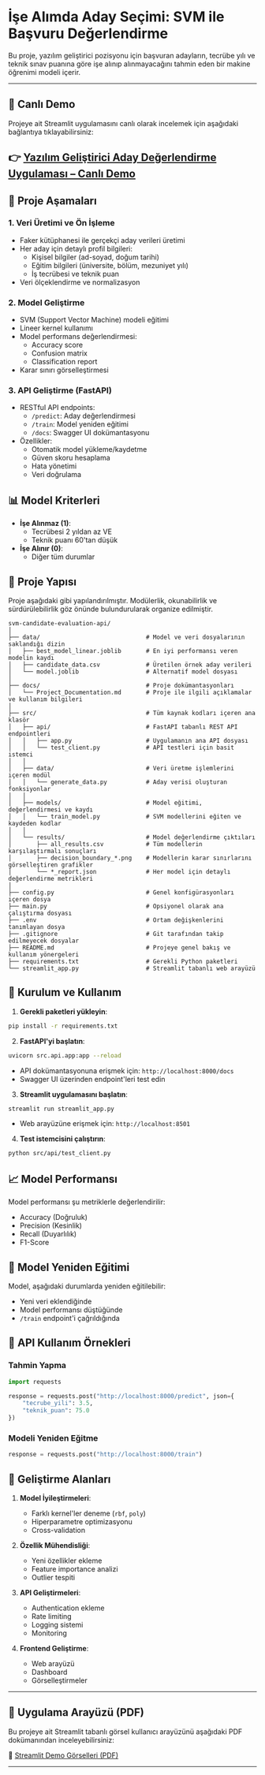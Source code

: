 # İşe Alımda Aday Seçimi: SVM ile Başvuru Değerlendirme

Bu proje, yazılım geliştirici pozisyonu için başvuran adayların, tecrübe yılı ve teknik sınav puanına göre işe alınıp alınmayacağını tahmin eden bir makine öğrenimi modeli içerir.

---
## 🚀 Canlı Demo

Projeye ait Streamlit uygulamasını canlı olarak incelemek için aşağıdaki bağlantıya tıklayabilirsiniz:

👉 [Yazılım Geliştirici Aday Değerlendirme Uygulaması – Canlı Demo](https://svm-candidate-evaluation-api.streamlit.app/)
---

## 🎯 Proje Aşamaları

### 1. Veri Üretimi ve Ön İşleme
- Faker kütüphanesi ile gerçekçi aday verileri üretimi
- Her aday için detaylı profil bilgileri:
  - Kişisel bilgiler (ad-soyad, doğum tarihi)
  - Eğitim bilgileri (üniversite, bölüm, mezuniyet yılı)
  - İş tecrübesi ve teknik puan
- Veri ölçeklendirme ve normalizasyon

### 2. Model Geliştirme
- SVM (Support Vector Machine) modeli eğitimi
- Lineer kernel kullanımı
- Model performans değerlendirmesi:
  - Accuracy score
  - Confusion matrix
  - Classification report
- Karar sınırı görselleştirmesi

### 3. API Geliştirme (FastAPI)
- RESTful API endpoints:
  - `/predict`: Aday değerlendirmesi
  - `/train`: Model yeniden eğitimi
  - `/docs`: Swagger UI dokümantasyonu
- Özellikler:
  - Otomatik model yükleme/kaydetme
  - Güven skoru hesaplama
  - Hata yönetimi
  - Veri doğrulama

## 📊 Model Kriterleri

- **İşe Alınmaz (1)**:
  - Tecrübesi 2 yıldan az VE
  - Teknik puanı 60'tan düşük
- **İşe Alınır (0)**:
  - Diğer tüm durumlar

## 📁 Proje Yapısı

Proje aşağıdaki gibi yapılandırılmıştır. Modülerlik, okunabilirlik ve sürdürülebilirlik göz önünde bulundurularak organize edilmiştir.


```
svm-candidate-evaluation-api/
│
├── data/                              # Model ve veri dosyalarının saklandığı dizin
│   ├── best_model_linear.joblib       # En iyi performansı veren modelin kaydı
│   ├── candidate_data.csv             # Üretilen örnek aday verileri
│   └── model.joblib                   # Alternatif model dosyası
│
├── docs/                              # Proje dokümantasyonları
│   └── Project_Documentation.md       # Proje ile ilgili açıklamalar ve kullanım bilgileri
│
├── src/                               # Tüm kaynak kodları içeren ana klasör
│   ├── api/                           # FastAPI tabanlı REST API endpointleri
│   │   ├── app.py                     # Uygulamanın ana API dosyası
│   │   └── test_client.py             # API testleri için basit istemci
│   │
│   ├── data/                          # Veri üretme işlemlerini içeren modül
│   │   └── generate_data.py           # Aday verisi oluşturan fonksiyonlar
│   │
│   ├── models/                        # Model eğitimi, değerlendirmesi ve kaydı
│   │   └── train_model.py             # SVM modellerini eğiten ve kaydeden kodlar
│   │
│   └── results/                       # Model değerlendirme çıktıları
│       ├── all_results.csv            # Tüm modellerin karşılaştırmalı sonuçları
│       ├── decision_boundary_*.png    # Modellerin karar sınırlarını görselleştiren grafikler
│       └── *_report.json              # Her model için detaylı değerlendirme metrikleri
│
├── config.py                          # Genel konfigürasyonları içeren dosya
├── main.py                            # Opsiyonel olarak ana çalıştırma dosyası
├── .env                               # Ortam değişkenlerini tanımlayan dosya
├── .gitignore                         # Git tarafından takip edilmeyecek dosyalar
├── README.md                          # Projeye genel bakış ve kullanım yönergeleri
├── requirements.txt                   # Gerekli Python paketleri
└── streamlit_app.py                   # Streamlit tabanlı web arayüzü

```

## 🚀 Kurulum ve Kullanım

1. **Gerekli paketleri yükleyin**:
```bash
pip install -r requirements.txt
```

2. **FastAPI'yi başlatın**:
```bash
uvicorn src.api.app:app --reload
```
- API dokümantasyonuna erişmek için: `http://localhost:8000/docs`
- Swagger UI üzerinden endpoint'leri test edin

3. **Streamlit uygulamasını başlatın**:
```bash
streamlit run streamlit_app.py
```
- Web arayüzüne erişmek için: `http://localhost:8501`

4. **Test istemcisini çalıştırın**:
```bash
python src/api/test_client.py
```

## 📈 Model Performansı

Model performansı şu metriklerle değerlendirilir:
- Accuracy (Doğruluk)
- Precision (Kesinlik)
- Recall (Duyarlılık)
- F1-Score

## 🔄 Model Yeniden Eğitimi

Model, aşağıdaki durumlarda yeniden eğitilebilir:
- Yeni veri eklendiğinde
- Model performansı düştüğünde
- `/train` endpoint'i çağrıldığında

## 📱 API Kullanım Örnekleri

### Tahmin Yapma
```python
import requests

response = requests.post("http://localhost:8000/predict", json={
    "tecrube_yili": 3.5,
    "teknik_puan": 75.0
})
```

### Modeli Yeniden Eğitme
```python
response = requests.post("http://localhost:8000/train")
```

## 🔮 Geliştirme Alanları

1. **Model İyileştirmeleri**:
   - Farklı kernel'ler deneme (`rbf`, `poly`)
   - Hiperparametre optimizasyonu
   - Cross-validation

2. **Özellik Mühendisliği**:
   - Yeni özellikler ekleme
   - Feature importance analizi
   - Outlier tespiti

3. **API Geliştirmeleri**:
   - Authentication ekleme
   - Rate limiting
   - Logging sistemi
   - Monitoring

4. **Frontend Geliştirme**:
   - Web arayüzü
   - Dashboard
   - Görselleştirmeler

---
## 🎥 Uygulama Arayüzü (PDF)

Bu projeye ait Streamlit tabanlı görsel kullanıcı arayüzünü aşağıdaki PDF dokümanından inceleyebilirsiniz:

📄 [Streamlit Demo Görselleri (PDF)](https://github.com/BernaUzunoglu/svm-candidate-evaluation-api/blob/main/assets/streamlit-ui-demo.pdf)

---